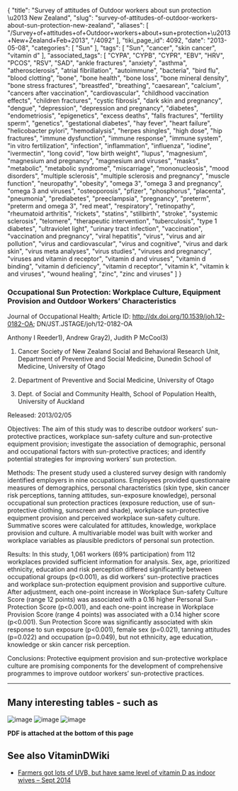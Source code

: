 {
    "title": "Survey of attitudes of Outdoor workers about sun protection \u2013 New Zealand",
    "slug": "survey-of-attitudes-of-outdoor-workers-about-sun-protection-new-zealand",
    "aliases": [
        "/Survey+of+attitudes+of+Outdoor+workers+about+sun+protection+\u2013+New+Zealand+Feb+2013",
        "/4092"
    ],
    "tiki_page_id": 4092,
    "date": "2013-05-08",
    "categories": [
        "Sun"
    ],
    "tags": [
        "Sun",
        "cancer",
        "skin cancer",
        "vitamin d"
    ],
    "associated_tags": [
        "CYPA",
        "CYPB",
        "CYPR",
        "EBV",
        "HRV",
        "PCOS",
        "RSV",
        "SAD",
        "ankle fractures",
        "anxiety",
        "asthma",
        "atherosclerosis",
        "atrial fibrillation",
        "autoimmune",
        "bacteria",
        "bird flu",
        "blood clotting",
        "bone",
        "bone health",
        "bone loss",
        "bone mineral density",
        "bone stress fractures",
        "breastfed",
        "breathing",
        "caesarean",
        "calcium",
        "cancers after vaccination",
        "cardiovascular",
        "childhood vaccination effects",
        "children fractures",
        "cystic fibrosis",
        "dark skin and pregnancy",
        "dengue",
        "depression",
        "depression and pregnancy",
        "diabetes",
        "endometriosis",
        "epigenetics",
        "excess deaths",
        "falls fractures",
        "fertility sperm",
        "genetics",
        "gestational diabetes",
        "hay fever",
        "heart failure",
        "helicobacter pylori",
        "hemodialysis",
        "herpes shingles",
        "high dose",
        "hip fractures",
        "immune dysfunction",
        "immune response",
        "immune system",
        "in vitro fertilization",
        "infection",
        "inflammation",
        "influenza",
        "iodine",
        "ivermectin",
        "long covid",
        "low birth weight",
        "lupus",
        "magnesium",
        "magnesium and pregnancy",
        "magnesium and viruses",
        "masks",
        "metabolic",
        "metabolic syndrome",
        "miscarriage",
        "mononucleosis",
        "mood disorders",
        "multiple sclerosis",
        "multiple sclerosis and pregnancy",
        "muscle function",
        "neuropathy",
        "obesity",
        "omega 3",
        "omega 3 and pregnancy",
        "omega 3 and viruses",
        "osteoporosis",
        "pfizer",
        "phosphorus",
        "placenta",
        "pneumonia",
        "prediabetes",
        "preeclampsia",
        "pregnancy",
        "preterm",
        "preterm and omega 3",
        "red meat",
        "respiratory",
        "retinopathy",
        "rheumatoid arthritis",
        "rickets",
        "statins",
        "stillbirth",
        "stroke",
        "systemic sclerosis",
        "telomere",
        "therapeutic intervention",
        "tuberculosis",
        "type 1 diabetes",
        "ultraviolet light",
        "urinary tract infection",
        "vaccination",
        "vaccination and pregnancy",
        "viral hepatitis",
        "virus",
        "virus and air pollution",
        "virus and cardiovascular",
        "virus and cognitive",
        "virus and dark skin",
        "virus meta analyses",
        "virus studies",
        "viruses and pregnancy",
        "viruses and vitamin d receptor",
        "vitamin d and viruses",
        "vitamin d binding",
        "vitamin d deficiency",
        "vitamin d receptor",
        "vitamin k",
        "vitamin k and viruses",
        "wound healing",
        "zinc",
        "zinc and viruses"
    ]
}


### Occupational Sun Protection: Workplace Culture, Equipment Provision and Outdoor Workers’ Characteristics

Journal of Occupational Health; Article ID: http://dx.doi.org/10.1539/joh.12-0182-OA; DN/JST.JSTAGE/joh/12-0182-OA

Anthony I Reeder1), Andrew Gray2), Judith P McCool3)

1) Cancer Society of New Zealand Social and Behavioral Research Unit, Department of Preventive and Social Medicine, Dunedin School of Medicine, University of Otago 

2) Department of Preventive and Social Medicine, University of Otago 

3) Dept. of Social and Community Health, School of Population Health, University of Auckland

Released: 2013/02/05

Objectives: The aim of this study was to describe outdoor workers’ sun-protective practices, workplace sun-safety culture and sun-protective equipment provision; investigate the association of demographic, personal and occupational factors with sun-protective practices; and identify potential strategies for improving workers’ sun protection. 

Methods: The present study used a clustered survey design with randomly identified employers in nine occupations. Employees provided questionnaire measures of demographics, personal characteristics (skin type, skin cancer risk perceptions, tanning attitudes, sun-exposure knowledge), personal occupational sun protection practices (exposure reduction, use of sun-protective clothing, sunscreen and shade), workplace sun-protective equipment provision and perceived workplace sun-safety culture. Summative scores were calculated for attitudes, knowledge, workplace provision and culture. A multivariable model was built with worker and workplace variables as plausible predictors of personal sun protection. 

Results: In this study, 1,061 workers (69% participation) from 112 workplaces provided sufficient information for analysis. Sex, age, prioritized ethnicity, education and risk perception differed significantly between occupational groups (p<0.001), as did workers’ sun-protective practices and workplace sun-protection equipment provision and supportive culture. After adjustment, each one-point increase in Workplace Sun-safety Culture Score (range 12 points) was associated with a 0.16 higher Personal Sun-Protection Score (p<0.001), and each one-point increase in Workplace Provision Score (range 4 points) was associated with a 0.14 higher score (p<0.001). Sun Protection Score was significantly associated with skin response to sun exposure (p<0.001), female sex (p=0.021), tanning attitudes (p=0.022) and occupation (p=0.049), but not ethnicity, age education, knowledge or skin cancer risk perception. 

Conclusions: Protective equipment provision and sun-protective workplace culture are promising components for the development of comprehensive programmes to improve outdoor workers’ sun-protective practices.

---

## Many interesting tables - such as

<img src="https://d378j1rmrlek7x.cloudfront.net/attachments/jpeg/nz3.jpg" alt="image">
<img src="https://d378j1rmrlek7x.cloudfront.net/attachments/jpeg/nz4.jpg" alt="image">
<img src="https://d378j1rmrlek7x.cloudfront.net/attachments/jpeg/nz5.jpg" alt="image">

 **PDF is attached at the bottom of this page** 

## See also VitaminDWiki

* [Farmers got lots of UVB, but have same level of vitamin D as indoor wives – Sept 2014](/tags/farmers-got-lots-of-uvb-but-have-same-level-of-vitamin-d-as-indoor-wives-sept-2014.html)